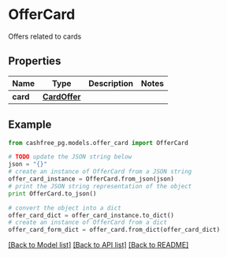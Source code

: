 # OfferCard

Offers related to cards

## Properties
Name | Type | Description | Notes
------------ | ------------- | ------------- | -------------
**card** | [**CardOffer**](CardOffer.md) |  | 

## Example

```python
from cashfree_pg.models.offer_card import OfferCard

# TODO update the JSON string below
json = "{}"
# create an instance of OfferCard from a JSON string
offer_card_instance = OfferCard.from_json(json)
# print the JSON string representation of the object
print OfferCard.to_json()

# convert the object into a dict
offer_card_dict = offer_card_instance.to_dict()
# create an instance of OfferCard from a dict
offer_card_form_dict = offer_card.from_dict(offer_card_dict)
```
[[Back to Model list]](../README.md#documentation-for-models) [[Back to API list]](../README.md#documentation-for-api-endpoints) [[Back to README]](../README.md)


